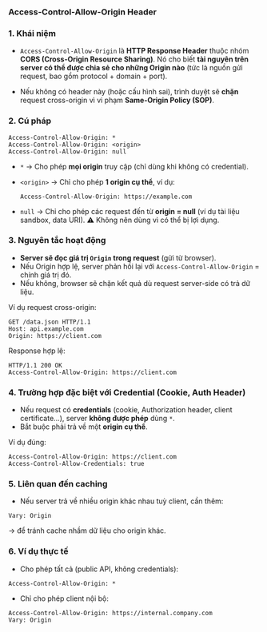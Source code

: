 ### Access-Control-Allow-Origin Header

### 1. Khái niệm

* `Access-Control-Allow-Origin` là **HTTP Response Header** thuộc nhóm **CORS (Cross-Origin Resource Sharing)**. Nó cho biết **tài nguyên trên server có thể được chia sẻ cho những Origin nào** (tức là nguồn gửi request, bao gồm protocol + domain + port).

* Nếu không có header này (hoặc cấu hình sai), trình duyệt sẽ **chặn** request cross-origin vì vi phạm **Same-Origin Policy (SOP)**.


### 2. Cú pháp

```http
Access-Control-Allow-Origin: *
Access-Control-Allow-Origin: <origin>
Access-Control-Allow-Origin: null
```

* `*` → Cho phép **mọi origin** truy cập (chỉ dùng khi không có credential).
* `<origin>` → Chỉ cho phép **1 origin cụ thể**, ví dụ:

  ```http
  Access-Control-Allow-Origin: https://example.com
  ```
* `null` → Chỉ cho phép các request đến từ **origin = null** (ví dụ tài liệu sandbox, data URI). ⚠️ Không nên dùng vì có thể bị lợi dụng.


### 3. Nguyên tắc hoạt động

* **Server sẽ đọc giá trị `Origin` trong request** (gửi từ browser).
* Nếu Origin hợp lệ, server phản hồi lại với `Access-Control-Allow-Origin` = chính giá trị đó.
* Nếu không, browser sẽ chặn kết quả dù request server-side có trả dữ liệu.

Ví dụ request cross-origin:

```http
GET /data.json HTTP/1.1
Host: api.example.com
Origin: https://client.com
```

Response hợp lệ:

```http
HTTP/1.1 200 OK
Access-Control-Allow-Origin: https://client.com
```

### 4. Trường hợp đặc biệt với **Credential (Cookie, Auth Header)**

* Nếu request có **credentials** (cookie, Authorization header, client certificate…), server **không được phép** dùng `*`.
* Bắt buộc phải trả về một **origin cụ thể**.

Ví dụ đúng:

```http
Access-Control-Allow-Origin: https://client.com
Access-Control-Allow-Credentials: true
```

### 5. Liên quan đến caching

* Nếu server trả về nhiều origin khác nhau tuỳ client, cần thêm:

```http
Vary: Origin
```

→ để tránh cache nhầm dữ liệu cho origin khác.

### 6. Ví dụ thực tế

* Cho phép tất cả (public API, không credentials):

```http
Access-Control-Allow-Origin: *
```

* Chỉ cho phép client nội bộ:

```http
Access-Control-Allow-Origin: https://internal.company.com
Vary: Origin
```

